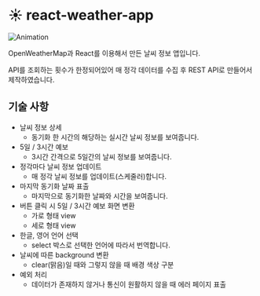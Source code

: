 # :sunny: react-weather-app

![Animation](https://user-images.githubusercontent.com/77928818/219986076-1d138ca8-d4ff-47d3-b067-8f42ac6a4639.gif)

 OpenWeatherMap과 React를 이용해서 만든 날씨 정보 앱입니다.
 
 API를 조회하는 횟수가 한정되어있어 매 정각 데이터를 수집 후 REST API로 만들어서 제작하였습니다.  

## 기술 사항
* 날씨 정보 상세
  - 동기화 한 시간의 해당하는 실시간 날씨 정보를 보여줍니다.
* 5일 / 3시간 예보
  - 3시간 간격으로 5일간의 날씨 정보를 보여줍니다.
* 정각마다 날씨 정보 업데이트
  - 매 정각 날씨 정보를 업데이트(스케줄러)합니다.
* 마지막 동기화 날짜 표출
  - 마지막으로 동기화한 날짜와 시간을 보여줍니다.
* 버튼 클릭 시 5일 / 3시간 예보 화면 변환
  - 가로 형태 view
  - 세로 형태 view
* 한글, 영어 언어 선택
  - select 박스로 선택한 언어에 따라서 번역합니다.
* 날씨에 따른 background 변환
  - clear(맑음)일 때와 그렇지 않을 때 배경 색상 구분
* 예외 처리
  - 데이터가 존재하지 않거나 통신이 원활하지 않을 때 에러 페이지 표출
